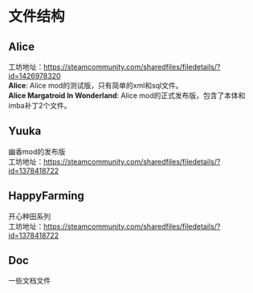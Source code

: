 ﻿# 文件结构
## Alice
工坊地址：https://steamcommunity.com/sharedfiles/filedetails/?id=1426978320  
**Alice**: Alice mod的测试版，只有简单的xml和sql文件。    
**Alice Margatroid In Wonderland**: Alice mod的正式发布版，包含了本体和imba补丁2个文件。

## Yuuka
幽香mod的发布版  
工坊地址：https://steamcommunity.com/sharedfiles/filedetails/?id=1378418722

## HappyFarming
开心种田系列  
工坊地址：https://steamcommunity.com/sharedfiles/filedetails/?id=1378418722

## Doc
一些文档文件



